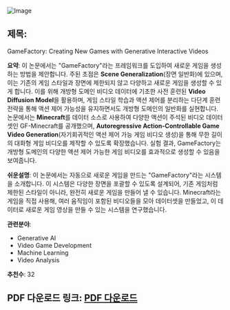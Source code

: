 ![Image](https://cdn-thumbnails.huggingface.co/social-thumbnails/papers/2501.08325.png)

## 제목:
GameFactory: Creating New Games with Generative Interactive Videos

**요약**:
이 논문에서는 "GameFactory"라는 프레임워크를 도입하여 새로운 게임을 생성하는 방법을 제안합니다. 주된 초점은 **Scene Generalization**(장면 일반화)에 있으며, 이는 기존의 게임 스타일과 장면에 제한되지 않고 다양하고 새로운 게임을 생성할 수 있게 합니다. 이를 위해 개방형 도메인 비디오 데이터에 기초한 사전 훈련된 **Video Diffusion Model**을 활용하며, 게임 스타일 학습과 액션 제어를 분리하는 다단계 훈련 전략을 통해 액션 제어 가능성을 유지하면서도 개방형 도메인의 일반화를 실현합니다. 논문에서는 **Minecraft**를 데이터 소스로 사용하여 다양한 액션이 주석된 비디오 데이터셋인 GF-Minecraft를 공개했으며, **Autoregressive Action-Controllable Game Video Generation**(자기회귀적인 액션 제어 가능 게임 비디오 생성)을 통해 무한 길이의 대화형 게임 비디오를 제작할 수 있도록 확장했습니다. 실험 결과, GameFactory는 개방형 도메인의 다양한 액션 제어 가능한 게임 비디오를 효과적으로 생성할 수 있음을 보여줍니다.

**쉬운설명**:
이 논문에서는 자동으로 새로운 게임을 만드는 "GameFactory"라는 시스템을 소개합니다. 이 시스템은 다양한 장면을 포괄할 수 있도록 설계되어, 기존 게임처럼 제한된 스타일이 아니라, 완전히 새로운 게임을 만들어 낼 수 있습니다. Minecraft라는 게임을 직접 사용해, 여러 움직임이 포함된 비디오들을 모아 데이터셋을 만들었고, 이 데이터로 새로운 게임 영상을 만들 수 있는 시스템을 연구했습니다.

**관련분야**:
- Generative AI
- Video Game Development
- Machine Learning
- Video Analysis

**추천수**:
32

**PDF 다운로드 링크**: [PDF 다운로드](https://arxiv.org/pdf/2501.08325)
---
